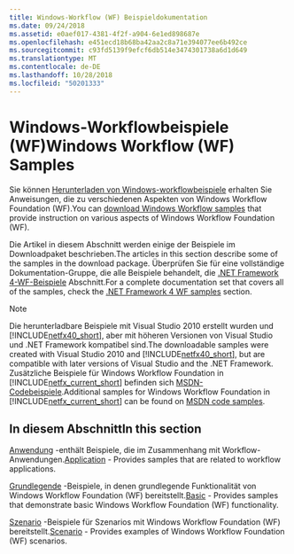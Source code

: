 ```yaml
---
title: Windows-Workflow (WF) Beispieldokumentation
ms.date: 09/24/2018
ms.assetid: e0aef017-4381-4f2f-a904-6e1ed898687e
ms.openlocfilehash: e451ecd18b68ba42aa2c8a71e394077ee6b492ce
ms.sourcegitcommit: c93fd5139f9efcf6db514e3474301738a6d1d649
ms.translationtype: MT
ms.contentlocale: de-DE
ms.lasthandoff: 10/28/2018
ms.locfileid: "50201333"
---
```

# <a name="windows-workflow-wf-samples"></a><span data-ttu-id="cbf40-102">Windows-Workflowbeispiele (WF)</span><span class="sxs-lookup"><span data-stu-id="cbf40-102">Windows Workflow (WF) Samples</span></span>

<span data-ttu-id="cbf40-103">Sie können [Herunterladen von Windows-workflowbeispiele](https://go.microsoft.com/fwlink/?LinkId=150780) erhalten Sie Anweisungen, die zu verschiedenen Aspekten von Windows Workflow Foundation (WF).</span><span class="sxs-lookup"><span data-stu-id="cbf40-103">You can [download Windows Workflow samples](https://go.microsoft.com/fwlink/?LinkId=150780) that provide instruction on various aspects of Windows Workflow Foundation (WF).</span></span>

<span data-ttu-id="cbf40-104">Die Artikel in diesem Abschnitt werden einige der Beispiele im Downloadpaket beschrieben.</span><span class="sxs-lookup"><span data-stu-id="cbf40-104">The articles in this section describe some of the samples in the download package.</span></span> <span data-ttu-id="cbf40-105">Überprüfen Sie für eine vollständige Dokumentation-Gruppe, die alle Beispiele behandelt, die [.NET Framework 4-WF-Beispiele](https://docs.microsoft.com/previous-versions/dotnet/netframework-4.0/dd483375(v%3dvs.100)) Abschnitt.</span><span class="sxs-lookup"><span data-stu-id="cbf40-105">For a complete documentation set that covers all of the samples, check the [.NET Framework 4 WF samples](https://docs.microsoft.com/previous-versions/dotnet/netframework-4.0/dd483375(v%3dvs.100)) section.</span></span>

> [!NOTE]
> <span data-ttu-id="cbf40-106">Die herunterladbare Beispiele mit Visual Studio 2010 erstellt wurden und [!INCLUDE[netfx40_short](../../../../includes/netfx40-short-md.md)], aber mit höheren Versionen von Visual Studio und .NET Framework kompatibel sind.</span><span class="sxs-lookup"><span data-stu-id="cbf40-106">The downloadable samples were created with Visual Studio 2010 and [!INCLUDE[netfx40_short](../../../../includes/netfx40-short-md.md)], but are compatible with later versions of Visual Studio and the .NET Framework.</span></span> <span data-ttu-id="cbf40-107">Zusätzliche Beispiele für Windows Workflow Foundation in [!INCLUDE[netfx_current_short](../../../../includes/netfx-current-short-md.md)] befinden sich [MSDN-Codebeispiele](https://aka.ms/WF45Samples).</span><span class="sxs-lookup"><span data-stu-id="cbf40-107">Additional samples for Windows Workflow Foundation in [!INCLUDE[netfx_current_short](../../../../includes/netfx-current-short-md.md)] can be found on [MSDN code samples](https://aka.ms/WF45Samples).</span></span>

## <a name="in-this-section"></a><span data-ttu-id="cbf40-108">In diesem Abschnitt</span><span class="sxs-lookup"><span data-stu-id="cbf40-108">In this section</span></span>

<span data-ttu-id="cbf40-109">[Anwendung](../../../../docs/framework/windows-workflow-foundation/samples/application.md) -enthält Beispiele, die im Zusammenhang mit Workflow-Anwendungen.</span><span class="sxs-lookup"><span data-stu-id="cbf40-109">[Application](../../../../docs/framework/windows-workflow-foundation/samples/application.md) - Provides samples that are related to workflow applications.</span></span>

<span data-ttu-id="cbf40-110">[Grundlegende](../../../../docs/framework/windows-workflow-foundation/samples/basic.md) -Beispiele, in denen grundlegende Funktionalität von Windows Workflow Foundation (WF) bereitstellt.</span><span class="sxs-lookup"><span data-stu-id="cbf40-110">[Basic](../../../../docs/framework/windows-workflow-foundation/samples/basic.md) - Provides samples that demonstrate basic Windows Workflow Foundation (WF) functionality.</span></span>

<span data-ttu-id="cbf40-111">[Szenario](../../../../docs/framework/windows-workflow-foundation/samples/scenario.md) -Beispiele für Szenarios mit Windows Workflow Foundation (WF) bereitstellt.</span><span class="sxs-lookup"><span data-stu-id="cbf40-111">[Scenario](../../../../docs/framework/windows-workflow-foundation/samples/scenario.md) - Provides examples of Windows Workflow Foundation (WF) scenarios.</span></span>

